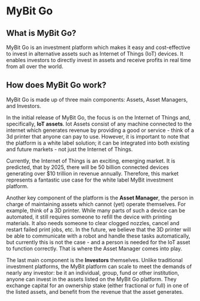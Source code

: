 # MyBit Go

## What is MyBit Go?

MyBit Go is an investment platform which makes it easy and cost-effective to invest in alternative assets such as Internet of Things \(IoT\) devices. It enables investors to directly invest in assets and receive profits in real time from all over the world.

## How does MyBit Go work?

MyBit Go is made up of three main components: Assets, Asset Managers, and Investors. 

In the initial release of MyBit Go, the focus is on the Internet of Things and, specifically, **IoT assets**. Iot Assets consist of any machine connected to the internet which generates revenue by providing a good or service - think of a 3d printer that anyone can pay to use. However, it is important to note that the platform is a white label solution; it can be integrated into both existing and future markets - not just the Internet of Things. 

Currently, the Internet of Things is an exciting, emerging market. It is predicted, that by 2025, there will be 50 billion connected devices generating over $10 trillion in revenue annually. Therefore, this market represents a fantastic use case for the white label MyBit investment platform. 

Another key component of the platform is the **Asset Manager**, the person in charge of maintaining assets which cannot \(yet\) operate themselves. For example, think of a 3D printer. While many parts of such a device can be automated, it still requires someone to refill the device with printing materials. It also needs someone to clear clogged nozzles, cancel and restart failed print jobs, etc. In the future, we believe that the 3D printer will be able to communicate with a robot and handle these tasks automatically, but currently this is not the case - and a person is needed for the IoT asset to function correctly. That is where the Asset Manager comes into play.

The last main component is the **Investors** themselves. Unlike traditional investment platforms, the MyBit platform can scale to meet the demands of nearly any investor: be it an individual, group, fund or other institution, anyone can invest in the assets listed on the MyBit Go platform. They exchange capital for an ownership stake \(either fractional or full\) in one of the listed assets, and benefit from the revenue that the asset generates.

